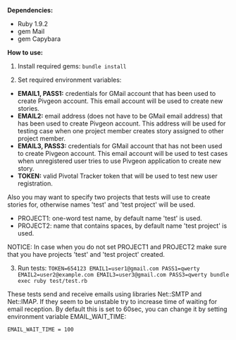 **Dependencies:**

- Ruby 1.9.2
- gem Mail
- gem Capybara

**How to use:**

1) Install required gems: `bundle install`

2) Set required environment variables:

- **EMAIL1, PASS1:** credentials for GMail account that has been used to create Pivgeon account. This email account will be used to create new stories.
- **EMAIL2:** email address (does not have to be GMail email address) that has been used to create Pivgeon account. This address will be used for testing case when one project member creates story assigned to other project member.
- **EMAIL3, PASS3:** credentials for GMail account that has not been used to create Pivgeon account. This email account will be used to test cases when unregistered user tries to use Pivgeon application  to create new story.
- **TOKEN:** valid Pivotal Tracker token that will be used to test new user registration.

Also you may want to specify two projects that tests will use to create stories for, otherwise names 'test' and 'test project' will be used.    
    
- PROJECT1: one-word test name, by default name 'test' is used.
- PROJECT2: name that contains spaces, by default name 'test project' is used.
  
NOTICE: In case when you do not set PROJECT1 and PROJECT2 make sure that you have projects 'test' and 'test project' created. 

3) Run tests: `TOKEN=654123 EMAIL1=user1@gmail.com PASS1=qwerty EMAIL2=user2@example.com EMAIL3=user3@gmail.com PASS3=qwerty bundle exec ruby test/test.rb`


These tests send and receive emails using libraries Net::SMTP and Net::IMAP. If they seem to be unstable try to increase time of waiting for email reception. By default this is set to 60sec, you can change it by setting environment variable EMAIL_WAIT_TIME:

`EMAIL_WAIT_TIME = 100`



